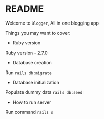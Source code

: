 # README

Welcome to `Blogger`, All in one blogging app

Things you may want to cover:

- Ruby version

Ruby version - 2.7.0

- Database creation

Run `rails db:migrate`

- Database initialization

Populate dummy data `rails db:seed`

- How to run server

Run command `rails s`
